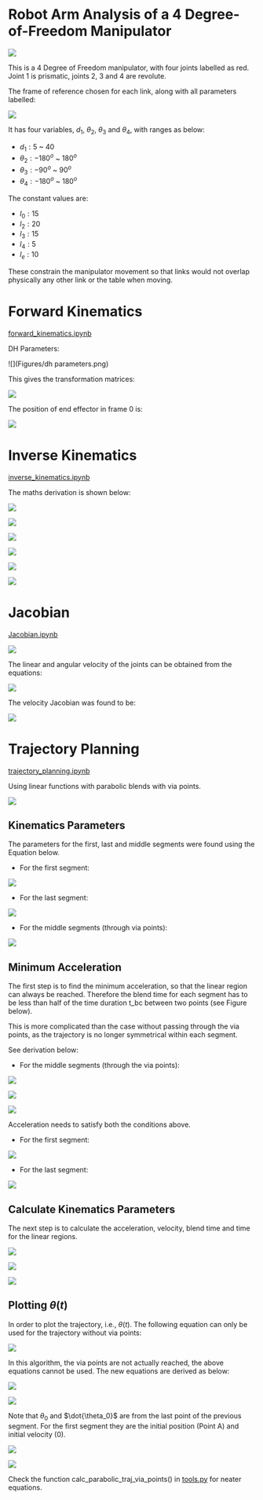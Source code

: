 # Robot Arm Analysis of a 4 Degree-of-Freedom Manipulator

![](Figures/robot.png)

This is a 4 Degree of Freedom manipulator, with four joints labelled as red. Joint 1 is prismatic, joints 2, 3 and 4 are revolute.

The frame of reference chosen for each link, along with all parameters labelled:

![](Figures/frames.png)

It has four variables, $d_1$, $\theta_2$, $\theta_3$ and $\theta_4$, with ranges as below:
* $d_1: 5$ ~ $40$
* $\theta_2: -180^o$ ~ $180^o$
* $\theta_3: -90^o$ ~ $90^o$
* $\theta_4: -180^o$ ~ $180^o$

The constant values are:
* $l_0: 15$
* $l_2: 20$
* $l_3: 15$
* $l_4: 5$
* $l_e: 10$

These constrain the manipulator movement so that links would not overlap physically any other link or the table when moving.

# Forward Kinematics

[forward_kinematics.ipynb](forward_kinematics.ipynb)

DH Parameters:

![](Figures/dh parameters.png)

This gives the transformation matrices:

![](Figures/forward_T.png)

The position of end effector in frame 0 is:

![](Figures/forward_P.png)

# Inverse Kinematics

[inverse_kinematics.ipynb](inverse_kinematics.ipynb)

The maths derivation is shown below:

![](Figures/inverse_maths_1.png)

![](Figures/inverse_maths_2.png)

![](Figures/inverse_maths_3.png)

![](Figures/inverse_maths_4.png)

![](Figures/inverse_maths_5.png)

![](Figures/inverse_maths_6.png)

# Jacobian

[Jacobian.ipynb](Jacobian.ipynb)

![](Figures/Jacobian_def.png)

The linear and angular velocity of the joints can be obtained from the equations:

![](Figures/Jacobian_eqns.png)

The velocity Jacobian was found to be:

![](Figures/Jacobian_final.png)

# Trajectory Planning

[trajectory_planning.ipynb](trajectory_planning.ipynb)

Using linear functions with parabolic blends with via points.

![](Figures/trajectory_schematic.png)

## Kinematics Parameters

The parameters for the first, last and middle segments were found using the Equation below.

* For the first segment:

![](Figures/trajectory_eqns_first.png)

* For the last segment:

![](Figures/trajectory_eqns_last.png)

* For the middle segments (through via points):

![](Figures/trajectory_eqns_middle.png)

## Minimum Acceleration

The first step is to find the minimum acceleration, so that the linear region can always be reached. Therefore the blend time for each segment has to be less than half of the time duration t_bc between two points (see Figure below). 

This is more complicated than the case without passing through the via points, as the trajectory is no longer symmetrical within each segment.

See derivation below:

* For the middle segments (through the via points):

![](Figures/trajectory_acc_1.png)

![](Figures/trajectory_acc_2.png)

![](Figures/trajectory_acc_3.png)

Acceleration needs to satisfy both the conditions above.

* For the first segment:

![](Figures/trajectory_acc_4.png)

* For the last segment:

![](Figures/trajectory_acc_5.png)

## Calculate Kinematics Parameters

The next step is to calculate the acceleration, velocity, blend time and time for the linear regions.

![](Figures/trajectory_find_kinematics_1.png)

![](Figures/trajectory_find_kinematics_2.png)

![](Figures/trajectory_find_kinematics_3.png)

## Plotting $\theta(t)$

In order to plot the trajectory, i.e., $\theta(t)$. The following equation can only be used for the trajectory without via points:

![](Figures/trajectory_theta_old.png)

In this algorithm, the via points are not actually reached, the above equations cannot be used. The new equations are derived as below:

![](Figures/trajectory_theta_1.png)

![](Figures/trajectory_theta_2.png)

Note that $\theta_0$ and $\dot{\theta_0}$ are from the last point of the previous segment. For the first segment they are the initial position (Point A) and initial velocity (0). 

![](Figures/trajectory_theta_3.png)

![](Figures/trajectory_theta_4.png)

Check the function calc_parabolic_traj_via_points() in [tools.py](tools.py) for neater equations.
